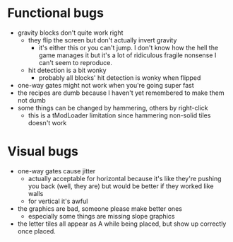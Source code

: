 # Functional bugs
- gravity blocks don't quite work right
    - they flip the screen but don't actually invert gravity
        - it's either this or you can't jump. I don't know how the hell the game manages it but it's a lot of ridiculous fragile nonsense I can't seem to reproduce.
    - hit detection is a bit wonky
        - probably all blocks' hit detection is wonky when flipped
- one-way gates might not work when you're going super fast
- the recipes are dumb because I haven't yet remembered to make them not dumb
- some things can be changed by hammering, others by right-click
    - this is a tModLoader limitation since hammering non-solid tiles doesn't work

# Visual bugs
- one-way gates cause jitter
    - actually acceptable for horizontal because it's like they're pushing you back (well, they are) but would be better if they worked like walls
    - for vertical it's awful
- the graphics are bad, someone please make better ones
    - especially some things are missing slope graphics
- the letter tiles all appear as A while being placed, but show up correctly once placed.
